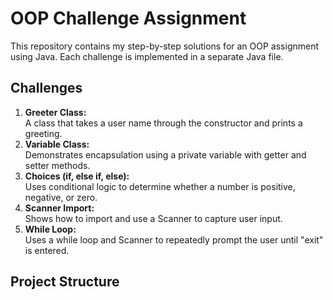 # OOP Challenge Assignment

This repository contains my step-by-step solutions for an OOP assignment using Java. Each challenge is implemented in a separate Java file.
## Challenges
1. **Greeter Class:**  
   A class that takes a user name through the constructor and prints a greeting.
2. **Variable Class:**  
   Demonstrates encapsulation using a private variable with getter and setter methods.
3. **Choices (if, else if, else):**  
   Uses conditional logic to determine whether a number is positive, negative, or zero.
4. **Scanner Import:**  
   Shows how to import and use a Scanner to capture user input.
5. **While Loop:**  
   Uses a while loop and Scanner to repeatedly prompt the user until "exit" is entered.
## Project Structure
